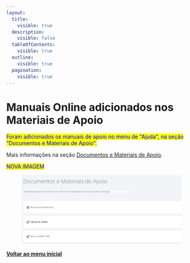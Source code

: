 ```yaml
---
layout:
  title:
    visible: true
  description:
    visible: false
  tableOfContents:
    visible: true
  outline:
    visible: true
  pagination:
    visible: true
---
```


# Manuais Online adicionados nos Materiais de Apoio

<mark style="color:blue;">Foram adicionados os manuais de apoio no menu de "Ajuda", na seção "Documentos e Materiais de Apoio".</mark>

Mais informações na seção [Documentos e Materiais de Apoio](../../portal/ajuda/documentos-e-materiais-de-apoio.md).

<mark style="color:blue;">NOVA IMAGEM</mark>

<figure><img src="../../../.gitbook/assets/image (1) (1) (1) (1) (1) (1) (1) (1) (1) (1) (1).png" alt=""><figcaption></figcaption></figure>

[**Voltar ao menu inicial**](./)

